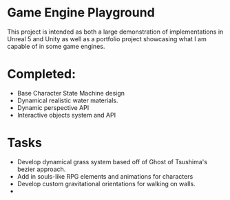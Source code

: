 # Game Engine Playground
This project is intended as both a large demonstration of implementations in Unreal 5 and Unity as well as a portfolio project showcasing what I am capable of in some game engines. 

# Completed:
- Base Character State Machine design
- Dynamical realistic water materials.
- Dynamic perspective API
- Interactive objects system and API


# Tasks

- Develop dynamical grass system based off of Ghost of Tsushima's bezier approach.
- Add in souls-like RPG elements and animations for characters
- Develop custom gravitational orientations for walking on walls.
- 